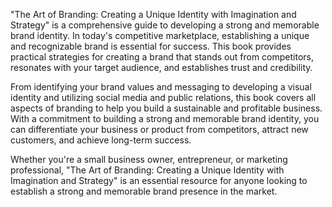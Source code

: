 "The Art of Branding: Creating a Unique Identity with Imagination and Strategy" is a comprehensive guide to developing a strong and memorable brand identity. In today's competitive marketplace, establishing a unique and recognizable brand is essential for success. This book provides practical strategies for creating a brand that stands out from competitors, resonates with your target audience, and establishes trust and credibility.

From identifying your brand values and messaging to developing a visual identity and utilizing social media and public relations, this book covers all aspects of branding to help you build a sustainable and profitable business. With a commitment to building a strong and memorable brand identity, you can differentiate your business or product from competitors, attract new customers, and achieve long-term success.

Whether you're a small business owner, entrepreneur, or marketing professional, "The Art of Branding: Creating a Unique Identity with Imagination and Strategy" is an essential resource for anyone looking to establish a strong and memorable brand presence in the market.
